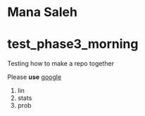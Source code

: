 # Mana Saleh
# test_phase3_morning
Testing how to make a repo together

Please **use** [google]('google.com')

1. lin
2. stats
3. prob

